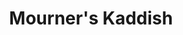 ---
title: Mourner's Kaddish
recording_type: hymn
audio_path: /assets/music/religious/mourner's-kaddish.mp3
text_path: https://en.wikipedia.org/wiki/Kaddish#Mourner.27s_Kaddish
---